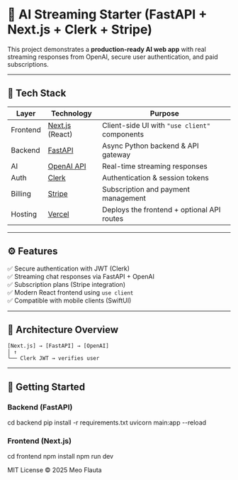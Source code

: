 # 🚀 AI Streaming Starter (FastAPI + Next.js + Clerk + Stripe)

This project demonstrates a **production-ready AI web app** with real streaming responses from OpenAI, secure user authentication, and paid subscriptions.

---

## 🧩 Tech Stack
| Layer | Technology | Purpose |
|-------|-------------|----------|
| Frontend | [Next.js](https://nextjs.org/) (React) | Client-side UI with `"use client"` components |
| Backend | [FastAPI](https://fastapi.tiangolo.com/) | Async Python backend & API gateway |
| AI | [OpenAI API](https://platform.openai.com/) | Real-time streaming responses |
| Auth | [Clerk](https://clerk.com/) | Authentication & session tokens |
| Billing | [Stripe](https://stripe.com/) | Subscription and payment management |
| Hosting | [Vercel](https://vercel.com/) | Deploys the frontend + optional API routes |

---

## ⚙️ Features
✅ Secure authentication with JWT (Clerk)  
✅ Streaming chat responses via FastAPI + OpenAI  
✅ Subscription plans (Stripe integration)  
✅ Modern React frontend using `use client`  
✅ Compatible with mobile clients (SwiftUI)  

---

## 🧠 Architecture Overview
```
[Next.js] → [FastAPI] → [OpenAI]
│ ↑
└── Clerk JWT → verifies user
```

---

## 🚀 Getting Started

### Backend (FastAPI)

cd backend
pip install -r requirements.txt
uvicorn main:app --reload

### Frontend (Next.js)
cd frontend
npm install
npm run dev

MIT License © 2025 Meo Flauta

